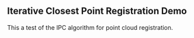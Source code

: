 ## Iterative Closest Point Registration Demo
This a test of the IPC algorithm for point cloud registration.
